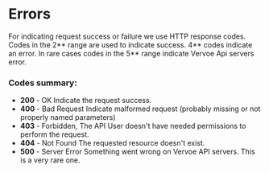 # Errors

For indicating request success or failure we use HTTP response codes. Codes in the 2\** range are used to indicate success. 4\** codes indicate an error. In rare cases codes in the 5** range indicate Vervoe Api servers error.

### Codes summary:
- **200** - OK Indicate the request success.
- **400** - Bad Request Indicate malformed request (probably missing or not properly named parameters)
- **403** - Forbidden, The API User doesn't have needed permissions to perform the request.
- **404** - Not Found The requested resource doesn't exist.
- **500** - Server Error Something went wrong on Vervoe API servers. This is a very rare one.